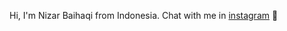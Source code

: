 Hi, I'm Nizar Baihaqi from Indonesia. Chat with me in [instagram](https://instagram.com/ijaybaihaqi) 👋
